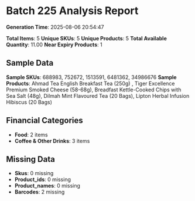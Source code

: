 # Batch 225 Analysis Report

**Generation Time**: 2025-08-06 20:54:47

**Total Items**: 5
**Unique SKUs**: 5
**Unique Products**: 5
**Total Available Quantity**: 11.00
**Near Expiry Products**: 1

## Sample Data
**Sample SKUs**: 688983, 752672, 1513591, 6481362, 34986676
**Sample Products**: Ahmad Tea English Breakfast Tea  (250g) , Tiger Excellence Premium Smoked Cheese (58-68g), Breadfast Kettle-Cooked Chips with Sea Salt (48g), Dilmah Mint Flavoured Tea (20 Bags), Lipton Herbal Infusion Hibiscus (20 Bags) 

## Financial Categories
- **Food**: 2 items
- **Coffee & Other Drinks**: 3 items

## Missing Data
- **Skus**: 0 missing
- **Product_ids**: 0 missing
- **Product_names**: 0 missing
- **Barcodes**: 2 missing
